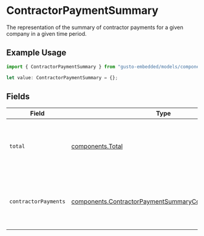# ContractorPaymentSummary

The representation of the summary of contractor payments for a given company in a given time period.

## Example Usage

```typescript
import { ContractorPaymentSummary } from "gusto-embedded/models/components";

let value: ContractorPaymentSummary = {};
```

## Fields

| Field                                                                                                                            | Type                                                                                                                             | Required                                                                                                                         | Description                                                                                                                      |
| -------------------------------------------------------------------------------------------------------------------------------- | -------------------------------------------------------------------------------------------------------------------------------- | -------------------------------------------------------------------------------------------------------------------------------- | -------------------------------------------------------------------------------------------------------------------------------- |
| `total`                                                                                                                          | [components.Total](../../models/components/total.md)                                                                             | :heavy_minus_sign:                                                                                                               | The wage and reimbursement totals for all contractor payments within a given time period.                                        |
| `contractorPayments`                                                                                                             | [components.ContractorPaymentSummaryContractorPayments](../../models/components/contractorpaymentsummarycontractorpayments.md)[] | :heavy_minus_sign:                                                                                                               | The individual contractor payments, within a given time period, grouped by contractor.                                           |